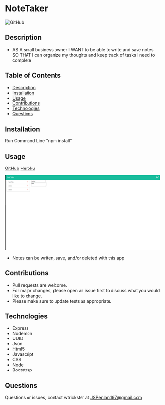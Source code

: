   # NoteTaker
  
  ![GitHub](https://img.shields.io/badge/license-MIT-purple?style=plastic)
  
  
  ## **Description**

  * AS A small business owner
    I WANT to be able to write and save notes
    SO THAT I can organize my thoughts and keep track of tasks I need to complete
  
 
  ## Table of Contents
  * [Description](#Description)
  * [Installation](#Installation)
  * [Usage](#Usage)
  * [Contributions](#contributions)
  * [Technologies](#Technologies)
  * [Questions](#Questions)
  
  
  ## **Installation**
  
  Run Command Line "npm install"
  
  
  ## **Usage**
  
  [GitHub](https://github.com/Wtrickser/NoteTaker) [Heroku](https://mrpen-notetaker.herokuapp.com/)
  
  ![Screenshot 1](Pic1.png)
  
  * Notes can be writen, save, and/or deleted with this app
  
  
  ## **Contributions**
  
  * Pull requests are welcome.
  * For major changes, please open an issue first to discuss what you would like to change.
  * Please make sure to update tests as appropriate.


  ## **Technologies**
  
  * Express
  * Nodemon
  * UUID
  * Json
  * Html5
  * Javascript
  * CSS
  * Node
  * Bootstrap
  
  
  ## **Questions**
  
  Questions or issues, contact wtrickster at JSPenland97@gmail.com
